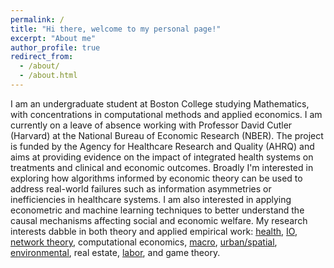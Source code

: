 ```yaml
---
permalink: /
title: "Hi there, welcome to my personal page!"
excerpt: "About me"
author_profile: true
redirect_from: 
  - /about/
  - /about.html
---
```


I am an undergraduate student at Boston College studying Mathematics, with concentrations in computational methods and applied economics. I am currently on a leave of absence working with Professor David Cutler (Harvard) at the National Bureau of Economic Research (NBER). The project is funded by the Agency for Healthcare Research and Quality (AHRQ) and aims at providing evidence on the impact of integrated health systems on treatments and clinical and economic outcomes. Broadly I'm interested in exploring how algorithms informed by economic theory can be used to address real-world failures such as information asymmetries or inefficiencies in healthcare systems. I am also interested in applying econometric and machine learning techniques to better understand the causal mechanisms affecting social and economic welfare. My research interests dabble in both theory and applied empirical work: [health](https://pubs.aeaweb.org/doi/pdfplus/10.1257/089533003769204371), [IO](https://economics.mit.edu/files/7535), [network theory](http://bengolub.net/wp-content/uploads/2020/05/homophily-predict.pdf), computational economics, [macro](https://pubs.aeaweb.org/doi/pdfplus/10.1257/aer.101.6.2530), [urban/spatial](https://yichensu.files.wordpress.com/2020/06/jmp_062420.pdf), [environmental](https://www.sciencedirect.com/science/article/pii/092876559390017O), real estate, [labor](https://www.jstor.org/stable/2535043?seq=6#metadata_info_tab_contents), and game theory. 







